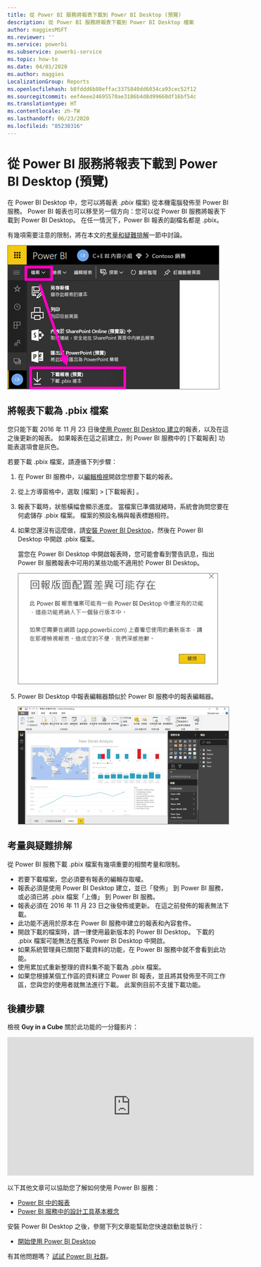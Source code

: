 ```yaml
---
title: 從 Power BI 服務將報表下載到 Power BI Desktop (預覽)
description: 從 Power BI 服務將報表下載到 Power BI Desktop 檔案
author: maggiesMSFT
ms.reviewer: ''
ms.service: powerbi
ms.subservice: powerbi-service
ms.topic: how-to
ms.date: 04/01/2020
ms.author: maggies
LocalizationGroup: Reports
ms.openlocfilehash: b8fddd6b88effac3375840dd6034ca93cec52f12
ms.sourcegitcommit: eef4eee24695570ae3186b4d8d99660df16bf54c
ms.translationtype: HT
ms.contentlocale: zh-TW
ms.lasthandoff: 06/23/2020
ms.locfileid: "85238316"
---
```

# <a name="download-a-report-from-the-power-bi-service-to-power-bi-desktop-preview"></a>從 Power BI 服務將報表下載到 Power BI Desktop (預覽)
在 Power BI Desktop 中，您可以將報表 *.pbix* 檔案) 從本機電腦發佈至 Power BI 服務。 Power BI 報表也可以移至另一個方向：您可以從 Power BI 服務將報表下載到 Power BI Desktop。 在任一情況下，Power BI 報表的副檔名都是 .pbix。

有幾項需要注意的限制，將在本文的[考量和疑難排解](#considerations-and-troubleshooting)一節中討論。

![[檔案] 下拉式清單](media/service-export-to-pbix/power-bi-file-export.png)

## <a name="download-the-report-as-a-pbix-file"></a>將報表下載為 .pbix 檔案

您只能下載 2016 年 11 月 23 日後[使用 Power BI Desktop 建立](/learn/modules/publish-share-power-bi/2-publish-reports)的報表，以及在這之後更新的報表。 如果報表在這之前建立，則 Power BI 服務中的 [下載報表]  功能表選項會是灰色。

若要下載 .pbix 檔案，請遵循下列步驟：

1. 在 Power BI 服務中，以[編輯檢視](https://docs.microsoft.com/power-bi/service-interact-with-a-report-in-editing-view)開啟您想要下載的報表。

2. 從上方導窗格中，選取 [檔案] > [下載報表]  。
   
3. 報表下載時，狀態橫幅會顯示進度。 當檔案已準備就緒時，系統會詢問您要在何處儲存 .pbix 檔案。 檔案的預設名稱與報表標題相符。
   
4. 如果您還沒有這麼做，請[安裝 Power BI Desktop](../fundamentals/desktop-get-the-desktop.md)，然後在 Power BI Desktop 中開啟 .pbix 檔案。
   
    當您在 Power BI Desktop 中開啟報表時，您可能會看到警告訊息，指出 Power BI 服務報表中可用的某些功能不適用於 Power BI Desktop。
   
    ![警告對話方塊](media/service-export-to-pbix/power-bi-export-to-pbix_2.png)

5. Power BI Desktop 中報表編輯器類似於 Power BI 服務中的報表編輯器。  
   
    ![Power BI Desktop 報表編輯器](media/service-export-to-pbix/power-bi-desktop.png)

## <a name="considerations-and-troubleshooting"></a>考量與疑難排解
從 Power BI 服務下載 .pbix 檔案有幾項重要的相關考量和限制。

* 若要下載檔案，您必須要有報表的編輯存取權。
* 報表必須是使用 Power BI Desktop 建立，並已「發佈」  到 Power BI 服務，或必須已將 .pbix 檔案「上傳」  到 Power BI 服務。
* 報表必須在 2016 年 11 月 23 日之後發佈或更新。 在這之前發佈的報表無法下載。
* 此功能不適用於原本在 Power BI 服務中建立的報表和內容套件。
* 開啟下載的檔案時，請一律使用最新版本的 Power BI Desktop。 下載的 .pbix 檔案可能無法在舊版 Power BI Desktop 中開啟。
* 如果系統管理員已關閉下載資料的功能，在 Power BI 服務中就不會看到此功能。
* 使用累加式重新整理的資料集不能下載為 .pbix 檔案。
* 如果您根據某個工作區的資料建立 Power BI 報表，並且將其發佈至不同工作區，您與您的使用者就無法進行下載。 此案例目前不支援下載功能。

## <a name="next-steps"></a>後續步驟
檢視 **Guy in a Cube** 關於此功能的一分鐘影片：

<iframe width="560" height="315" src="https://www.youtube.com/embed/ymWqU5jiUl0" frameborder="0" allowfullscreen></iframe>

以下其他文章可以協助您了解如何使用 Power BI 服務：

* [Power BI 中的報表](../consumer/end-user-reports.md)
* [Power BI 服務中的設計工具基本概念](../fundamentals/service-basic-concepts.md)

安裝 Power BI Desktop 之後，參閱下列文章能幫助您快速啟動並執行：

* [開始使用 Power BI Desktop](../fundamentals/desktop-getting-started.md)

有其他問題嗎？ [試試 Power BI 社群](https://community.powerbi.com/)。
